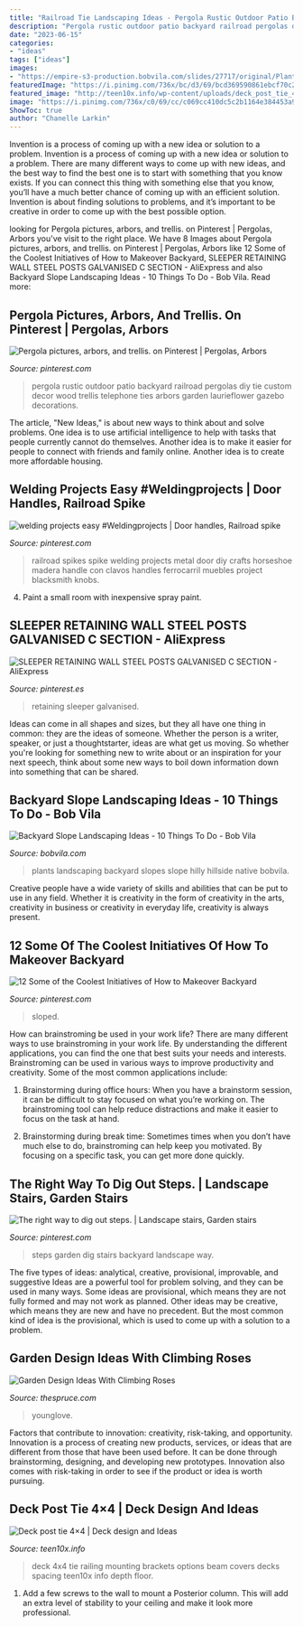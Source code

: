 ```yaml
---
title: "Railroad Tie Landscaping Ideas - Pergola Rustic Outdoor Patio Backyard Railroad Pergolas Diy Tie Custom Decor Wood Trellis Telephone Ties Arbors Garden Laurieflower Gazebo Decorations"
description: "Pergola rustic outdoor patio backyard railroad pergolas diy tie custom decor wood trellis telephone ties arbors garden laurieflower gazebo decorations"
date: "2023-06-15"
categories:
- "ideas"
tags: ["ideas"]
images:
- "https://empire-s3-production.bobvila.com/slides/27717/original/Plants_For_Slopes.jpeg?1533304237"
featuredImage: "https://i.pinimg.com/736x/bc/d3/69/bcd369590861ebcf70c260050a7d9590.jpg"
featured_image: "http://teen10x.info/wp-content/uploads/deck_post_tie_4x4_3429_736_552.jpg"
image: "https://i.pinimg.com/736x/c0/69/cc/c069cc410dc5c2b1164e384453a99aac.jpg"
ShowToc: true
author: "Chanelle Larkin"
---
```



Invention is a process of coming up with a new idea or solution to a problem.
Invention is a process of coming up with a new idea or solution to a problem. There are many different ways to come up with new ideas, and the best way to find the best one is to start with something that you know exists. If you can connect this thing with something else that you know, you’ll have a much better chance of coming up with an efficient solution. Invention is about finding solutions to problems, and it’s important to be creative in order to come up with the best possible option.

	

		
looking for Pergola pictures, arbors, and trellis. on Pinterest | Pergolas, Arbors you've visit to the right place. We have 8 Images about Pergola pictures, arbors, and trellis. on Pinterest | Pergolas, Arbors like 12 Some of the Coolest Initiatives of How to Makeover Backyard, SLEEPER RETAINING WALL STEEL POSTS GALVANISED C SECTION - AliExpress and also Backyard Slope Landscaping Ideas - 10 Things To Do - Bob Vila. Read more:
		
    
## Pergola Pictures, Arbors, And Trellis. On Pinterest | Pergolas, Arbors

<img loading=lazy src="https://s-media-cache-ak0.pinimg.com/originals/56/4e/dd/564eddfc93803cc93bb3e64ace52eb0b.jpg" onerror="this.onerror=null;this.src='https://tse1.mm.bing.net/th?id=OIP.0PGUoAD7z7VuNa2_6X7kxwHaJ4&amp;pid=15.1';" alt="Pergola pictures, arbors, and trellis. on Pinterest | Pergolas, Arbors">

_Source: pinterest.com_

>pergola rustic outdoor patio backyard railroad pergolas diy tie custom decor wood trellis telephone ties arbors garden laurieflower gazebo decorations. 

	

The article, "New Ideas," is about new ways to think about and solve problems. One idea is to use artificial intelligence to help with tasks that people currently cannot do themselves. Another idea is to make it easier for people to connect with friends and family online. Another idea is to create more affordable housing.

    
## Welding Projects Easy #Weldingprojects | Door Handles, Railroad Spike

<img loading=lazy src="https://i.pinimg.com/736x/c0/69/cc/c069cc410dc5c2b1164e384453a99aac.jpg" onerror="this.onerror=null;this.src='https://tse1.mm.bing.net/th?id=OIP._w769l_OYdFTJOYH1BaO2QHaNK&amp;pid=15.1';" alt="welding projects easy #Weldingprojects | Door handles, Railroad spike">

_Source: pinterest.com_

>railroad spikes spike welding projects metal door diy crafts horseshoe madera handle con clavos handles ferrocarril muebles project blacksmith knobs. 

	

4. Paint a small room with inexpensive spray paint.

    
## SLEEPER RETAINING WALL STEEL POSTS GALVANISED C SECTION - AliExpress

<img loading=lazy src="https://i.pinimg.com/736x/bc/d3/69/bcd369590861ebcf70c260050a7d9590.jpg" onerror="this.onerror=null;this.src='https://tse4.mm.bing.net/th?id=OIP.18pLsSy1FmUWdnbnJC2s4gHaFh&amp;pid=15.1';" alt="SLEEPER RETAINING WALL STEEL POSTS GALVANISED C SECTION - AliExpress">

_Source: pinterest.es_

>retaining sleeper galvanised. 

	

Ideas can come in all shapes and sizes, but they all have one thing in common: they are the ideas of someone. Whether the person is a writer, speaker, or just a thoughtstarter, ideas are what get us moving. So whether you're looking for something new to write about or an inspiration for your next speech, think about some new ways to boil down information down into something that can be shared.

    
## Backyard Slope Landscaping Ideas - 10 Things To Do - Bob Vila

<img loading=lazy src="https://empire-s3-production.bobvila.com/slides/27717/original/Plants_For_Slopes.jpeg?1533304237" onerror="this.onerror=null;this.src='https://tse2.mm.bing.net/th?id=OIP.1VKmiLOclhRqBIKFiyJVoQHaFX&amp;pid=15.1';" alt="Backyard Slope Landscaping Ideas - 10 Things To Do - Bob Vila">

_Source: bobvila.com_

>plants landscaping backyard slopes slope hilly hillside native bobvila. 

	

Creative people have a wide variety of skills and abilities that can be put to use in any field. Whether it is creativity in the form of creativity in the arts, creativity in business or creativity in everyday life, creativity is always present.

    
## 12 Some Of The Coolest Initiatives Of How To Makeover Backyard

<img loading=lazy src="https://i.pinimg.com/736x/e8/0c/f6/e80cf6c5d2cd1ddb46e159a8ff51ccf7.jpg" onerror="this.onerror=null;this.src='https://tse2.mm.bing.net/th?id=OIP.TDIjIwqxA5aWmKMbXIcQVQHaLH&amp;pid=15.1';" alt="12 Some of the Coolest Initiatives of How to Makeover Backyard">

_Source: pinterest.com_

>sloped. 

	

How can brainstroming be used in your work life?
There are many different ways to use brainstroming in your work life. By understanding the different applications, you can find the one that best suits your needs and interests. Brainstroming can be used in various ways to improve productivity and creativity. Some of the most common applications include:
1) Brainstorming during office hours: When you have a brainstorm session, it can be difficult to stay focused on what you’re working on. The brainstroming tool can help reduce distractions and make it easier to focus on the task at hand.

2) Brainstorming during break time: Sometimes times when you don’t have much else to do, brainstroming can help keep you motivated. By focusing on a specific task, you can get more done quickly.

    
## The Right Way To Dig Out Steps. | Landscape Stairs, Garden Stairs

<img loading=lazy src="https://i.pinimg.com/736x/87/4f/8d/874f8db8c72d6af79fa871423d2f59c9--backyard-patio-backyard-landscaping.jpg" onerror="this.onerror=null;this.src='https://tse4.mm.bing.net/th?id=OIP.vg0eDq4FBGezDpJoYbNbxQHaFj&amp;pid=15.1';" alt="The right way to dig out steps. | Landscape stairs, Garden stairs">

_Source: pinterest.com_

>steps garden dig stairs backyard landscape way. 

	

The five types of ideas: analytical, creative, provisional, improvable, and suggestive
Ideas are a powerful tool for problem solving, and they can be used in many ways. Some ideas are provisional, which means they are not fully formed and may not work as planned. Other ideas may be creative, which means they are new and have no precedent. But the most common kind of idea is the provisional, which is used to come up with a solution to a problem.

    
## Garden Design Ideas With Climbing Roses

<img loading=lazy src="https://fthmb.tqn.com/jYfP324e6O2pXeBGor88zu0f9Zg=/960x0/filters:no_upscale()/3634891414_7a5f1de9fa_o-5824ee893df78c6f6a63553b.jpg" onerror="this.onerror=null;this.src='https://tse1.mm.bing.net/th?id=OIP.ySNJKzEwAQuzfDhgZUCF5wHaJ4&amp;pid=15.1';" alt="Garden Design Ideas With Climbing Roses">

_Source: thespruce.com_

>younglove. 

	

Factors that contribute to innovation: creativity, risk-taking, and opportunity.
Innovation is a process of creating new products, services, or ideas that are different from those that have been used before. It can be done through brainstorming, designing, and developing new prototypes. Innovation also comes with risk-taking in order to see if the product or idea is worth pursuing.

    
## Deck Post Tie 4×4 | Deck Design And Ideas

<img loading=lazy src="http://teen10x.info/wp-content/uploads/deck_post_tie_4x4_3429_736_552.jpg" onerror="this.onerror=null;this.src='https://tse4.mm.bing.net/th?id=OIP.c7ApnlyCaRT7KLH29NxiAAHaFj&amp;pid=15.1';" alt="Deck post tie 4×4 | Deck design and Ideas">

_Source: teen10x.info_

>deck 4x4 tie railing mounting brackets options beam covers decks spacing teen10x info depth floor. 

	

1. Add a few screws to the wall to mount a Posterior column. This will add an extra level of stability to your ceiling and make it look more professional.


